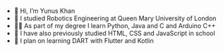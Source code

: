 - 👋 Hi, I’m Yunus Khan 
- 🏫 I studied Robotics Engineering at Queen Mary University of London
- 👨‍🎓 As part of my degree I learn Python, Java and C and Arduino C++
- 🎒 I have also previously studied HTML, CSS and JavaScript in school 
- 🌟 I plan on learning DART with Flutter and Kotlin
